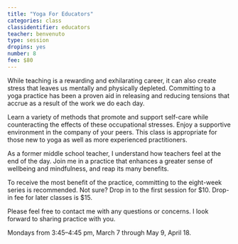 ```yaml
---
title: "Yoga For Educators"
categories: class
classidentifier: educators
teacher: benvenuto
type: session
dropins: yes
number: 8
fee: $80
---
```

While teaching is a rewarding and exhilarating career, it can also create stress
that leaves us mentally and physically depleted. Committing to a yoga practice
has been a proven aid in releasing and reducing tensions that accrue as a result
of the work we do each day.

Learn a variety of methods that promote and support self-care while counteracting
the effects of these occupational stresses. Enjoy a supportive environment in the
company of your peers. This class is appropriate for those new to yoga as well
as more experienced practitioners.

As a former middle school teacher, I understand how teachers feel at the end of
the day. Join me in a practice that enhances a greater sense of wellbeing and
mindfulness, and reap its many benefits.

To receive the most benefit of the practice, committing to the eight-week series
is recommended. Not sure? Drop in to the first session for $10. Drop-in fee for
later classes is $15.

Please feel free to contact me with any questions or concerns. I look forward to
sharing practice with you.

Mondays from 3:45–4:45 pm, March 7 through May 9, April 18.
